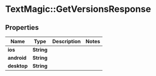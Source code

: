 # TextMagic::GetVersionsResponse

## Properties
Name | Type | Description | Notes
------------ | ------------- | ------------- | -------------
**ios** | **String** |  | 
**android** | **String** |  | 
**desktop** | **String** |  | 


